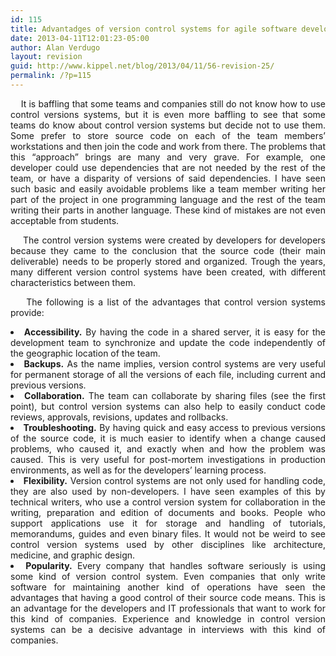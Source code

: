 ```yaml
---
id: 115
title: Advantadges of version control systems for agile software development.
date: 2013-04-11T12:01:23-05:00
author: Alan Verdugo
layout: revision
guid: http://www.kippel.net/blog/2013/04/11/56-revision-25/
permalink: /?p=115
---
```

<p style="text-align: justify;">
      It is baffling that some teams and companies still do not know how to use control versions systems, but it is even more baffling to see that some teams do know about control version systems but decide not to use them. Some prefer to store source code on each of the team members&#8217; workstations and then join the code and work from there. The problems that this &#8220;approach&#8221; brings are many and very grave. For example, one developer could use dependencies that are not needed by the rest of the team, or have a disparity of versions of said dependencies. I have seen such basic and easily avoidable problems like a team member writing her part of the project in one programming language and the rest of the team writing their parts in another language. These kind of mistakes are not even acceptable from students.
</p>

<p style="text-align: justify;">
      The control version systems were created by developers for developers because they came to the conclusion that the source code (their main deliverable) needs to be properly stored and organized. Trough the years, many different version control systems have been created, with different characteristics between them.
</p>

<p style="text-align: justify;">
      The following is a list of the advantages that control version systems provide:
</p>

<li style="text-align: justify;">
  <strong>Accessibility.</strong> By having the code in a shared server, it is easy for the development team to synchronize and update the code independently of the geographic location of the team.
</li>
<li style="text-align: justify;">
  <strong>Backups.</strong> As the name implies, version control systems are very useful for permanent storage of all the versions of each file, including current and previous versions.
</li>
<li style="text-align: justify;">
  <strong>Collaboration.</strong> The team can collaborate by sharing files (see the first point), but control version systems can also help to easily conduct code reviews, approvals, revisions, updates and rollbacks.
</li>
<li style="text-align: justify;">
  <strong>Troubleshooting.</strong> By having quick and easy access to previous versions of the source code, it is much easier to identify when a change caused problems, who caused it, and exactly when and how the problem was caused. This is very useful for post-mortem investigations in production environments, as well as for the developers&#8217; learning process.
</li>
<li style="text-align: justify;">
  <strong>Flexibility.</strong> Version control systems are not only used for handling code, they are also used by non-developers. I have seen examples of this by technical writers, who use a control version system for collaboration in the writing, preparation and edition of documents and books. People who support applications use it for storage and handling of tutorials, memorandums, guides and even binary files. It would not be weird to see control version systems used by other disciplines like architecture, medicine, and graphic design.
</li>
<li style="text-align: justify;">
  <strong>Popularity.</strong> Every company that handles software seriously is using some kind of version control system. Even companies that only write software for maintaining another kind of operations have seen the advantages that having a good control of their source code means. This is an advantage for the developers and IT professionals that want to work for this kind of companies. Experience and knowledge in control version systems can be a decisive advantage in interviews with this kind of companies.
</li>